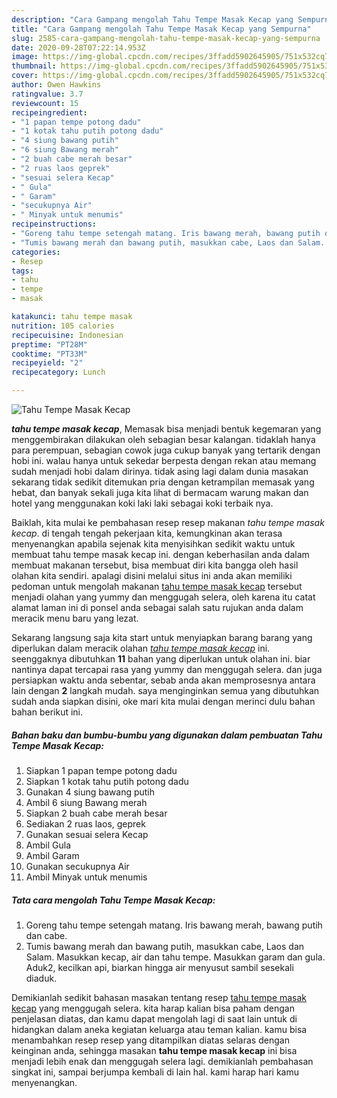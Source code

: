 ```yaml
---
description: "Cara Gampang mengolah Tahu Tempe Masak Kecap yang Sempurna"
title: "Cara Gampang mengolah Tahu Tempe Masak Kecap yang Sempurna"
slug: 2585-cara-gampang-mengolah-tahu-tempe-masak-kecap-yang-sempurna
date: 2020-09-28T07:22:14.953Z
image: https://img-global.cpcdn.com/recipes/3ffadd5902645905/751x532cq70/tahu-tempe-masak-kecap-foto-resep-utama.jpg
thumbnail: https://img-global.cpcdn.com/recipes/3ffadd5902645905/751x532cq70/tahu-tempe-masak-kecap-foto-resep-utama.jpg
cover: https://img-global.cpcdn.com/recipes/3ffadd5902645905/751x532cq70/tahu-tempe-masak-kecap-foto-resep-utama.jpg
author: Owen Hawkins
ratingvalue: 3.7
reviewcount: 15
recipeingredient:
- "1 papan tempe potong dadu"
- "1 kotak tahu putih potong dadu"
- "4 siung bawang putih"
- "6 siung Bawang merah"
- "2 buah cabe merah besar"
- "2 ruas laos geprek"
- "sesuai selera Kecap"
- " Gula"
- " Garam"
- "secukupnya Air"
- " Minyak untuk menumis"
recipeinstructions:
- "Goreng tahu tempe setengah matang. Iris bawang merah, bawang putih dan cabe."
- "Tumis bawang merah dan bawang putih, masukkan cabe, Laos dan Salam. Masukkan kecap, air dan tahu tempe. Masukkan garam dan gula. Aduk2, kecilkan api, biarkan hingga air menyusut sambil sesekali diaduk."
categories:
- Resep
tags:
- tahu
- tempe
- masak

katakunci: tahu tempe masak 
nutrition: 105 calories
recipecuisine: Indonesian
preptime: "PT28M"
cooktime: "PT33M"
recipeyield: "2"
recipecategory: Lunch

---
```



![Tahu Tempe Masak Kecap](https://img-global.cpcdn.com/recipes/3ffadd5902645905/751x532cq70/tahu-tempe-masak-kecap-foto-resep-utama.jpg)

<b><i>tahu tempe masak kecap</i></b>, Memasak bisa menjadi bentuk kegemaran yang menggembirakan dilakukan oleh sebagian besar kalangan. tidaklah hanya para perempuan, sebagian cowok juga cukup banyak yang tertarik dengan hobi ini. walau hanya untuk sekedar berpesta dengan rekan atau memang sudah menjadi hobi dalam dirinya. tidak asing lagi dalam dunia masakan sekarang tidak sedikit ditemukan pria dengan ketrampilan memasak yang hebat, dan banyak sekali juga kita lihat di bermacam warung makan dan hotel yang menggunakan koki laki laki sebagai koki terbaik nya.



Baiklah, kita mulai ke pembahasan resep resep makanan <i>tahu tempe masak kecap</i>. di tengah tengah pekerjaan kita, kemungkinan akan terasa menyenangkan apabila sejenak kita menyisihkan sedikit waktu untuk membuat tahu tempe masak kecap ini. dengan keberhasilan anda dalam membuat makanan tersebut, bisa membuat diri kita bangga oleh hasil olahan kita sendiri. apalagi disini melalui situs ini anda akan memiliki pedoman untuk mengolah makanan <u>tahu tempe masak kecap</u> tersebut menjadi olahan yang yummy dan menggugah selera, oleh karena itu catat alamat laman ini di ponsel anda sebagai salah satu rujukan anda dalam meracik menu baru yang lezat.


Sekarang langsung saja kita start untuk menyiapkan barang barang yang diperlukan dalam meracik olahan <u><i>tahu tempe masak kecap</i></u> ini. seenggaknya dibutuhkan <b>11</b> bahan yang diperlukan untuk olahan ini. biar nantinya dapat tercapai rasa yang yummy dan menggugah selera. dan juga persiapkan waktu anda sebentar, sebab anda akan memprosesnya antara lain dengan <b>2</b> langkah mudah. saya menginginkan semua yang dibutuhkan sudah anda siapkan disini, oke mari kita mulai dengan merinci dulu bahan bahan berikut ini.

<!--inarticleads1-->

##### Bahan baku dan bumbu-bumbu yang digunakan dalam pembuatan Tahu Tempe Masak Kecap:

1. Siapkan 1 papan tempe potong dadu
1. Siapkan 1 kotak tahu putih potong dadu
1. Gunakan 4 siung bawang putih
1. Ambil 6 siung Bawang merah
1. Siapkan 2 buah cabe merah besar
1. Sediakan 2 ruas laos, geprek
1. Gunakan sesuai selera Kecap
1. Ambil  Gula
1. Ambil  Garam
1. Gunakan secukupnya Air
1. Ambil  Minyak untuk menumis




<!--inarticleads2-->

##### Tata cara mengolah Tahu Tempe Masak Kecap:

1. Goreng tahu tempe setengah matang. Iris bawang merah, bawang putih dan cabe.
1. Tumis bawang merah dan bawang putih, masukkan cabe, Laos dan Salam. Masukkan kecap, air dan tahu tempe. Masukkan garam dan gula. Aduk2, kecilkan api, biarkan hingga air menyusut sambil sesekali diaduk.




Demikianlah sedikit bahasan masakan tentang resep <u>tahu tempe masak kecap</u> yang menggugah selera. kita harap kalian bisa paham dengan penjelasan diatas, dan kamu dapat mengolah lagi di saat lain untuk di hidangkan dalam aneka kegiatan keluarga atau teman kalian. kamu bisa menambahkan resep resep yang ditampilkan diatas selaras dengan keinginan anda, sehingga masakan <b>tahu tempe masak kecap</b> ini bisa menjadi lebih enak dan menggugah selera lagi. demikianlah pembahasan singkat ini, sampai berjumpa kembali di lain hal. kami harap hari kamu menyenangkan.
